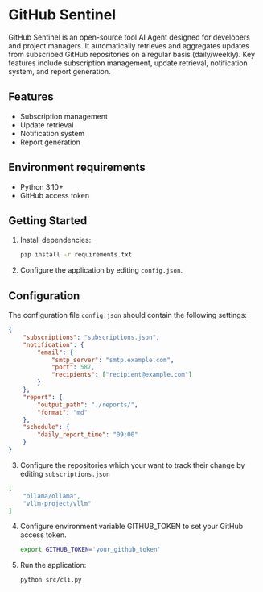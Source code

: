 # GitHub Sentinel

GitHub Sentinel is an open-source tool AI Agent designed for developers and project managers. It automatically retrieves and aggregates updates from subscribed GitHub repositories on a regular basis (daily/weekly). Key features include subscription management, update retrieval, notification system, and report generation.

## Features
- Subscription management
- Update retrieval
- Notification system
- Report generation

## Environment requirements
- Python 3.10+
- GitHub access token

## Getting Started
1. Install dependencies:
    ```sh
    pip install -r requirements.txt
    ```

2. Configure the application by editing `config.json`.
## Configuration
The configuration file `config.json` should contain the following settings:
```json
{
    "subscriptions": "subscriptions.json",
    "notification": {
        "email": {
            "smtp_server": "smtp.example.com",
            "port": 587,
            "recipients": ["recipient@example.com"]
        }
    },
    "report": {
        "output_path": "./reports/",
        "format": "md"
    },
    "schedule": {
        "daily_report_time": "09:00"
    }
}
```

3. Configure the repositories which your want to track their change by editing `subscriptions.json`
```json
[
    "ollama/ollama",
    "vllm-project/vllm"
]
```

4. Configure environment variable GITHUB_TOKEN to set your GitHub access token.
    ```sh
    export GITHUB_TOKEN='your_github_token'

5. Run the application:
    ```sh
    python src/cli.py
    ```


